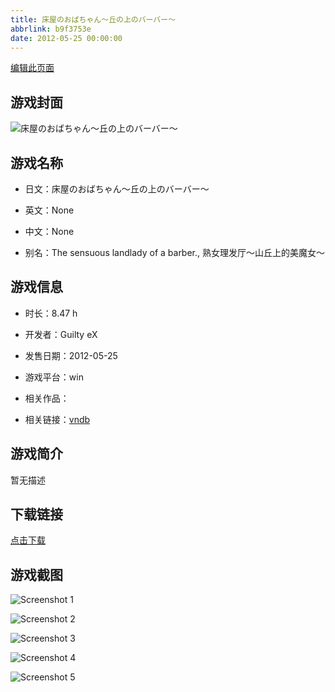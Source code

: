 ```yaml
---
title: 床屋のおばちゃん～丘の上のバーバー～
abbrlink: b9f3753e
date: 2012-05-25 00:00:00
---
```

[编辑此页面](https://github.com/ACG-3/ADV3-source/blob/main/source/_posts/games/%E5%BA%8A%E5%B1%8B%E3%81%AE%E3%81%8A%E3%81%B0%E3%81%A1%E3%82%83%E3%82%93%EF%BD%9E%E4%B8%98%E3%81%AE%E4%B8%8A%E3%81%AE%E3%83%90%E3%83%BC%E3%83%90%E3%83%BC%EF%BD%9E.md)

## 游戏封面

![床屋のおばちゃん～丘の上のバーバー～](https://pan.timero.xyz/d/onedrive/img_lib_001/%E5%BA%8A%E5%B1%8B%E3%81%AE%E3%81%8A%E3%81%B0%E3%81%A1%E3%82%83%E3%82%93%EF%BD%9E%E4%B8%98%E3%81%AE%E4%B8%8A%E3%81%AE%E3%83%90%E3%83%BC%E3%83%90%E3%83%BC%EF%BD%9E_cover.avif)


## 游戏名称

- 日文：床屋のおばちゃん～丘の上のバーバー～
- 英文：None
- 中文：None

- 别名：The sensuous landlady of a barber., 熟女理发厅～山丘上的美魔女～


## 游戏信息

- 时长：8.47 h
- 开发者：Guilty eX
- 发售日期：2012-05-25
- 游戏平台：win
- 相关作品：

- 相关链接：[vndb](https://vndb.org/v10211)


## 游戏简介

暂无描述


## 下载链接

[点击下载](https://pan.timero.xyz/onedrive/adv_lib_001/%E5%BA%8A%E5%B1%8B%E3%81%AE%E3%81%8A%E3%81%B0%E3%81%A1%E3%82%83%E3%82%93%EF%BD%9E%E4%B8%98%E3%81%AE%E4%B8%8A%E3%81%AE%E3%83%90%E3%83%BC%E3%83%90%E3%83%BC%EF%BD%9E)


## 游戏截图


![Screenshot 1](https://pan.timero.xyz/d/onedrive/img_lib_001/%E5%BA%8A%E5%B1%8B%E3%81%AE%E3%81%8A%E3%81%B0%E3%81%A1%E3%82%83%E3%82%93%EF%BD%9E%E4%B8%98%E3%81%AE%E4%B8%8A%E3%81%AE%E3%83%90%E3%83%BC%E3%83%90%E3%83%BC%EF%BD%9E_Screenshot_1.avif)

![Screenshot 2](https://pan.timero.xyz/d/onedrive/img_lib_001/%E5%BA%8A%E5%B1%8B%E3%81%AE%E3%81%8A%E3%81%B0%E3%81%A1%E3%82%83%E3%82%93%EF%BD%9E%E4%B8%98%E3%81%AE%E4%B8%8A%E3%81%AE%E3%83%90%E3%83%BC%E3%83%90%E3%83%BC%EF%BD%9E_Screenshot_2.avif)

![Screenshot 3](https://pan.timero.xyz/d/onedrive/img_lib_001/%E5%BA%8A%E5%B1%8B%E3%81%AE%E3%81%8A%E3%81%B0%E3%81%A1%E3%82%83%E3%82%93%EF%BD%9E%E4%B8%98%E3%81%AE%E4%B8%8A%E3%81%AE%E3%83%90%E3%83%BC%E3%83%90%E3%83%BC%EF%BD%9E_Screenshot_3.avif)

![Screenshot 4](https://pan.timero.xyz/d/onedrive/img_lib_001/%E5%BA%8A%E5%B1%8B%E3%81%AE%E3%81%8A%E3%81%B0%E3%81%A1%E3%82%83%E3%82%93%EF%BD%9E%E4%B8%98%E3%81%AE%E4%B8%8A%E3%81%AE%E3%83%90%E3%83%BC%E3%83%90%E3%83%BC%EF%BD%9E_Screenshot_4.avif)

![Screenshot 5](https://pan.timero.xyz/d/onedrive/img_lib_001/%E5%BA%8A%E5%B1%8B%E3%81%AE%E3%81%8A%E3%81%B0%E3%81%A1%E3%82%83%E3%82%93%EF%BD%9E%E4%B8%98%E3%81%AE%E4%B8%8A%E3%81%AE%E3%83%90%E3%83%BC%E3%83%90%E3%83%BC%EF%BD%9E_Screenshot_5.avif)

